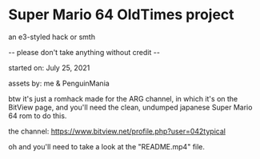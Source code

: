 # Super Mario 64 OldTimes project
an e3-styled hack or smth

-- please don't take anything without credit --

started on: July 25, 2021

assets by: me & PenguinMania

btw it's just a romhack made for the ARG channel, in which it's on the BitView page, and
you'll need the clean, undumped japanese Super Mario 64 rom to do this.

the channel: https://www.bitview.net/profile.php?user=042typical

oh and you'll need to take a look at the "README.mp4" file.
